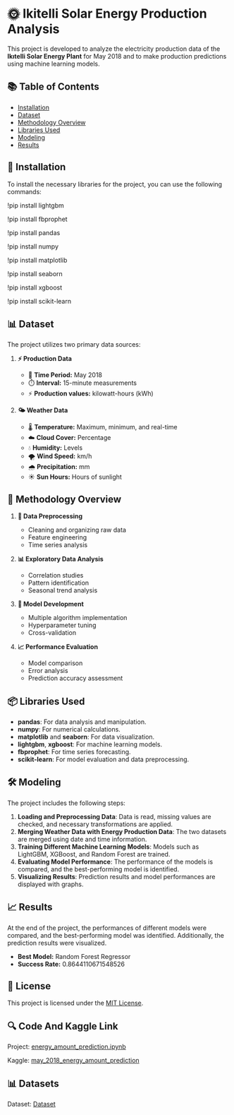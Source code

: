 # 🌞 Ikitelli Solar Energy Production Analysis

This project is developed to analyze the electricity production data of the **Ikıtelli Solar Energy Plant** for May 2018 and to make production predictions using machine learning models.

## 📚 Table of Contents

- [Installation](#-installation)
- [Dataset](#-dataset)
- [Methodology Overview](#-methodology-overview)
- [Libraries Used](#libraries-used)
- [Modeling](#modeling)
- [Results](#results)

## 🚀 Installation

To install the necessary libraries for the project, you can use the following commands:

!pip install lightgbm

!pip install fbprophet

!pip install pandas

!pip install numpy

!pip install matplotlib

!pip install seaborn

!pip install xgboost

!pip install scikit-learn



## 📊 Dataset

The project utilizes two primary data sources:

1. **⚡ Production Data**
   - 📅 **Time Period:** May 2018
   - ⏱️ **Interval:** 15-minute measurements
   - ⚡ **Production values:** kilowatt-hours (kWh)

2. **🌤️ Weather Data**
   - 🌡️ **Temperature:** Maximum, minimum, and real-time
   - ☁️ **Cloud Cover:** Percentage
   - 💧 **Humidity:** Levels
   - 🌪️ **Wind Speed:** km/h
   - 🌧️ **Precipitation:** mm
   - ☀️ **Sun Hours:** Hours of sunlight
  
## 🔬 Methodology Overview
1. **🧹 Data Preprocessing**
   - Cleaning and organizing raw data
   - Feature engineering
   - Time series analysis

2. **📊 Exploratory Data Analysis**
   - Correlation studies
   - Pattern identification
   - Seasonal trend analysis

3. **🤖 Model Development**
   - Multiple algorithm implementation
   - Hyperparameter tuning
   - Cross-validation

4. **📈 Performance Evaluation**
   - Model comparison
   - Error analysis
   - Prediction accuracy assessment

## 📦 Libraries Used

- **pandas**: For data analysis and manipulation.
- **numpy**: For numerical calculations.
- **matplotlib** and **seaborn**: For data visualization.
- **lightgbm**, **xgboost**: For machine learning models.
- **fbprophet**: For time series forecasting.
- **scikit-learn**: For model evaluation and data preprocessing.

## 🛠️ Modeling

The project includes the following steps:

1. **Loading and Preprocessing Data**: Data is read, missing values are checked, and necessary transformations are applied.
2. **Merging Weather Data with Energy Production Data**: The two datasets are merged using date and time information.
3. **Training Different Machine Learning Models**: Models such as LightGBM, XGBoost, and Random Forest are trained.
4. **Evaluating Model Performance**: The performance of the models is compared, and the best-performing model is identified.
5. **Visualizing Results**: Prediction results and model performances are displayed with graphs.

## 📈 Results

At the end of the project, the performances of different models were compared, and the best-performing model was identified. Additionally, the prediction results were visualized.

- **Best Model:** Random Forest Regressor
- **Success Rate:** 0.8644110671548526


## 📄 License

This project is licensed under the [MIT License](LICENSE).

## 🔍 Code And Kaggle Link
Project: [energy_amount_prediction.ipynb](https://github.com/omerfarukyuce/Solar-Power-Plant-Electricity-Production-Amounts-May-2018-Prediction-Machine-Learning-/blob/main/energy_amount_prediction.ipynb)

Kaggle: [may_2018_energy_amount_prediction](https://www.kaggle.com/code/merfarukyce/may-2018-energy-amount-prediction)

## 📊 Datasets
Dataset: [Dataset](https://data.ibb.gov.tr/dataset/ikitelli-gunes-enerjisi-santrali-elektrik-uretim-miktarlari)
